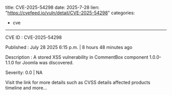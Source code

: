  
title: CVE-2025-54298
date: 2025-7-28
lien: "https://cvefeed.io/vuln/detail/CVE-2025-54298"
categories:
  - cve
---

CVE ID : CVE-2025-54298

Published :  July 28
2025
6:15 p.m. | 8 hours
48 minutes ago

Description : A stored XSS vulnerability in CommentBox component 1.0.0-1.1.0 for Joomla was discovered.

Severity: 0.0 | NA

Visit the link for more details
such as CVSS details
affected products
timeline
and more...
